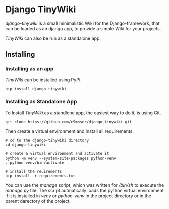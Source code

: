# Django TinyWiki

*django-tinywiki* is a small minimalistic Wiki for the Django-framework, that
can be loaded as an django app, to provide a simple Wiki for your projects.

*TinyWiki* can also be run as a standalone app.

## Installing

### Installing as an app

*TinyWiki* can be installed using PyPi.

``` { sh }
pip install django-tinywiki
```

### Installing as Standalone App

To Install *TinyWiki* as a standlone app, the easiest way to do it, is using Git.

``` { sh }
git clone https://github.com/c9moser/django-tinywiki.git
```

Then create a virtual environment and install all requirements.

``` { sh }
# cd to the django-tinywiki directory
cd django-tinywiki

# create a virtual environment and activate it
python -m venv --system-site-packages python-venv
. python-venv/bin/activate

# install the reuirements
pip install -r requirements.txt
```

You can use the *manage* script, which was written for */bin/sh* to execute
the *manage.py* file. The script autmatically loads the python virtual
environment if it is installed in *venv* or *python-venv* in the project
directory or in the parent darectory of the project.
